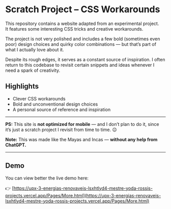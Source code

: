 # Scratch Project – CSS Workarounds

This repository contains a website adapted from an experimental project.  
It features some interesting CSS tricks and creative workarounds.

The project is not very polished and includes a few bold (sometimes even poor) design choices and quirky color combinations — but that’s part of what I actually love about it.

Despite its rough edges, it serves as a constant source of inspiration. I often return to this codebase to revisit certain snippets and ideas whenever I need a spark of creativity.

## Highlights
- Clever CSS workarounds
- Bold and unconventional design choices
- A personal source of reference and inspiration

---

**PS:** This site is **not optimized for mobile** — and I don’t plan to do it, since it’s just a scratch project I revisit from time to time. 😉

**Note:** This was made like the Mayas and Incas — **without any help from ChatGPT.**

---

## Demo

You can view better the live demo here:

👉 [https://upx-3-energias-renovaveis-lsxhtlyd4-mestre-yoda-rossis-projects.vercel.app/Pages/More.html](https://upx-3-energias-renovaveis-lsxhtlyd4-mestre-yoda-rossis-projects.vercel.app/Pages/More.html)
